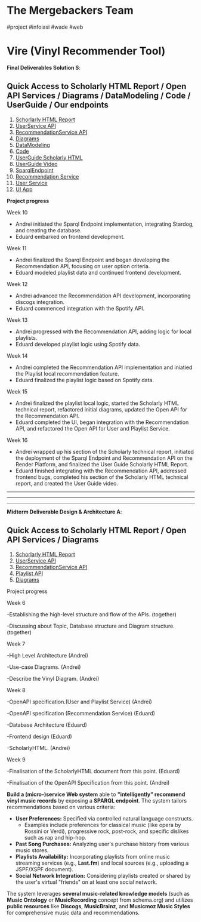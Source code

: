 # The Mergebackers Team
#project #infoiasi #wade #web
# Vire (Vinyl Recommender Tool) 

**Final Deliverables Solution S**:

## Quick Access to Scholarly HTML Report / Open API Services / Diagrams / DataModeling / Code / UserGuide / Our endpoints

1. [Schorlarly HTML Report](https://htmlpreview.github.io/?https://github.com/andreiprepelita/VireWade/blob/main/Final%20Deliverables%20Solution%20S/Scholarly%20HTML%20technical%20report/Vire%20Scholarly%20HTML%20technical%20report.html)
2. [UserService API](https://htmlpreview.github.io/?https://github.com/andreiprepelita/VireWade//blob/main/Final%20Deliverables%20Solution%20S/Open%20API%20Specification/Users%20%26%20Playlist%20Modules%20-%20Spotify%20%26%20Local%20Endpoint%20Opn%20API/index.html)
3. [RecommendationService API](https://htmlpreview.github.io/?https://github.com/andreiprepelita/VireWade/blob/main/Final%20Deliverables%20Solution%20S/Open%20API%20Specification/Recommendation%20Module%20-%20Open%20API/index.html)
4. [Diagrams](https://github.com/andreiprepelita/VireWade/tree/main/Final%20Deliverables%20Solution%20S/Diagrams)
5. [DataModeling](https://github.com/andreiprepelita/VireWade/tree/main/Final%20Deliverables%20Solution%20S/DataModeling)
6. [Code](https://github.com/andreiprepelita/VireWade/tree/main/Final%20Deliverables%20Solution%20S/Code)
7. [UserGuide Scholarly HTML](https://htmlpreview.github.io/?https://github.com/andreiprepelita/VireWade/blob/main/Final%20Deliverables%20Solution%20S/UserGuide/userGuide.html)
8. [UserGuide Video](https://github.com/andreiprepelita/VireWade/blob/main/Final%20Deliverables%20Solution%20S/UserGuide/Application%20presentation.mkv)
9. [SparqlEndpoint](https://sparql-endpoint.onrender.com/sparqlRecommendation)
10. [Recommendation Service](https://recommendation-api-0q3l.onrender.com/recommendation)
11. [User Service](https://virewade-node-backend.onrender.com)
12. [UI App](https://vinyl-frontend.onrender.com)

**Project progress**

Week 10
- Andrei initiated the Sparql Endpoint implementation, integrating Stardog, and creating the database.
- Eduard embarked on frontend development.

Week 11
- Andrei finalized the Sparql Endpoint and began developing the Recommendation API, focusing on user option criteria.
- Eduard modeled playlist data and continued frontend development.

Week 12
- Andrei advanced the Recommendation API development, incorporating discogs integration.
- Eduard commenced integration with the Spotify API.

Week 13
- Andrei progressed with the Recommendation API, adding logic for local playlists.
- Eduard developed playlist logic using Spotify data.

Week 14
- Andrei completed the Recommendation API implementation and iniatied the Playlist local recommendation feature.
- Eduard finalized the playlist logic based on Spotify data.

Week 15
- Andrei finalized the playlist local logic, started the Scholarly HTML technical report, refactored initial diagrams, updated the Open API for the Recommendation API.
- Eduard completed the UI, began integration with the Recommendation API, and refactored the Open API for User and Playlist Service.

Week 16
- Andrei wrapped up his section of the Scholarly technical report, initiated the deployment of the Sparql Endpoint and Recommendation API on the Render Platform, and finalized the User Guide Scholarly HTML Report.
- Eduard finished integrating with the Recommendation API, addressed frontend bugs, completed his section of the Scholarly HTML technical report, and created the User Guide video.





 --------------------------------------------------------------------------------------------------------------------------------------------------------------------------
 --------------------------------------------------------------------------------------------------------------------------------------------------------------------------
 --------------------------------------------------------------------------------------------------------------------------------------------------------------------------


**Midterm Deliverable Design & Architecture A**:

## Quick Access to Scholarly HTML Report / Open API Services / Diagrams
1. [Schorlarly HTML Report](https://andreiprepelita.github.io/Tehnical-Report-Vire-Midterm-evaluation/)
2. [UserService API](https://htmlpreview.github.io/?https://github.com/andreiprepelita/VireWade/blob/main/Midterm%20Deliverable%20Design%20%26%20Architecture%20A/Open%20API%20SPECIFICATION/User%20Service%20-%20Open%20API/index.html)
3. [RecommendationService API](https://htmlpreview.github.io/?https://github.com/andreiprepelita/VireWade/blob/main/Midterm%20Deliverable%20Design%20%26%20Architecture%20A/Open%20API%20SPECIFICATION/Recommendation%20Service%20-%20Open%20API/index.html)
4. [Playlist API](https://htmlpreview.github.io/?https://github.com/andreiprepelita/VireWade/blob/main/Midterm%20Deliverable%20Design%20%26%20Architecture%20A/Open%20API%20SPECIFICATION/Playlist%20Service%20-%20Open%20API/index.html)
5. [Diagrams](https://github.com/andreiprepelita/VireWade/tree/main/Midterm%20Deliverable%20Design%20%26%20Architecture%20A/Diagrams)

Project progress

Week 6

-Establishing the high-level structure and flow of the APIs. (together)

-Discussing about Topic, Database structure and Diagram structure. (together)

Week 7

-High Level Architecture (Andrei)

-Use-case Diagrams. (Andrei)

-Describe the Vinyl Diagram. (Andrei)

Week 8

-OpenAPI specification.(User and Playlist Service) (Andrei)

-OpenAPI specification (Recommendation Service) (Eduard)

-Database Architecture (Eduard)

-Frontend design (Eduard)

-ScholarlyHTML. (Andrei)

Week 9

-Finalisation of the ScholarlyHTML document from this point. (Eduard)

-Finalisation of the OpenAPI Specification from this point. (Andrei)

**Build a (micro-)service Web system** able to **"intelligently" recommend vinyl music records** by exposing a **SPARQL endpoint**. The system tailors recommendations based on various criteria:

- **User Preferences:** Specified via controlled natural language constructs. 
  - Examples include preferences for classical music (like opera by Rossini or Verdi), progressive rock, post-rock, and specific dislikes such as rap and hip-hop.
- **Past Song Purchases:** Analyzing user's purchase history from various music stores.
- **Playlists Availability:** Incorporating playlists from online music streaming services (e.g., **Last.fm**) and local sources (e.g., uploading a JSPF/XSPF document).
- **Social Network Integration:** Considering playlists created or shared by the user's virtual "friends" on at least one social network.

The system leverages **several music-related knowledge models** (such as **Music Ontology** or **MusicRecording** concept from schema.org) and utilizes **public resources** like **Discogs**, **MusicBrainz**, and **Musicmoz Music Styles** for comprehensive music data and recommendations.

